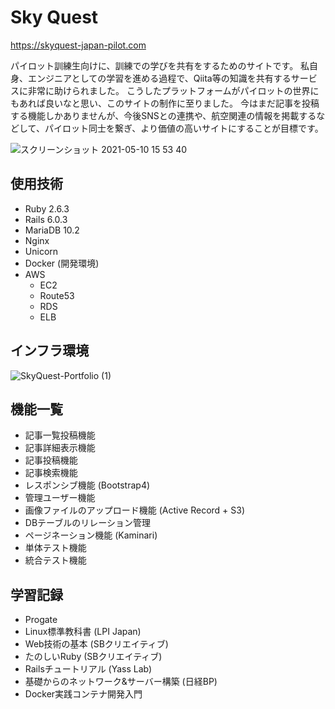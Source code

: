 # Sky Quest
https://skyquest-japan-pilot.com

パイロット訓練生向けに、訓練での学びを共有をするためのサイトです。
私自身、エンジニアとしての学習を進める過程で、Qiita等の知識を共有するサービスに非常に助けられました。
こうしたプラットフォームがパイロットの世界にもあれば良いなと思い、このサイトの制作に至りました。
今はまだ記事を投稿する機能しかありませんが、今後SNSとの連携や、航空関連の情報を掲載するなどして、パイロット同士を繋ぎ、より価値の高いサイトにすることが目標です。

![スクリーンショット 2021-05-10 15 53 40](https://user-images.githubusercontent.com/82098752/117617792-01ef1580-b1a8-11eb-90bf-0e51fa7aaa3f.png)


## 使用技術
- Ruby 2.6.3
- Rails 6.0.3
- MariaDB 10.2
- Nginx
- Unicorn
- Docker (開発環境)
- AWS
  - EC2
  - Route53
  - RDS
  - ELB


## インフラ環境
![SkyQuest-Portfolio (1)](https://user-images.githubusercontent.com/82098752/118239952-5ca0ae00-b4d5-11eb-9233-872432447857.jpg)


## 機能一覧
- 記事一覧投稿機能
- 記事詳細表示機能
- 記事投稿機能
- 記事検索機能
- レスポンシブ機能 (Bootstrap4)
- 管理ユーザー機能 
- 画像ファイルのアップロード機能 (Active Record + S3)
- DBテーブルのリレーション管理
- ページネーション機能 (Kaminari)
- 単体テスト機能
- 統合テスト機能



## 学習記録
- Progate
- Linux標準教科書 (LPI Japan)
- Web技術の基本 (SBクリエイティブ)
- たのしいRuby (SBクリエイティブ)
- Railsチュートリアル (Yass Lab)
- 基礎からのネットワーク&サーバー構築 (日経BP)
- Docker実践コンテナ開発入門 
